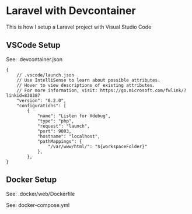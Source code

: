 # Laravel with Devcontainer

This is how I setup a Laravel project with Visual Studio Code

## VSCode Setup

See: .devcontainer.json

```jsonc
{
    // .vscode/launch.json
    // Use IntelliSense to learn about possible attributes.
    // Hover to view descriptions of existing attributes.
    // For more information, visit: https://go.microsoft.com/fwlink/?linkid=830387
    "version": "0.2.0",
    "configurations": [
        {
            "name": "Listen for Xdebug",
            "type": "php",
            "request": "launch",
            "port": 9003,
            "hostname": "localhost",
            "pathMappings": {
                "/var/www/html/": "${workspaceFolder}"
            },
        },
}
```

## Docker Setup

See: .docker/web/Dockerfile

See: docker-compose.yml
